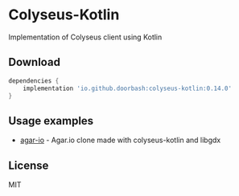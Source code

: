 # Colyseus-Kotlin

Implementation of Colyseus client using Kotlin

## Download

```groovy
dependencies {
    implementation 'io.github.doorbash:colyseus-kotlin:0.14.0'
}
```

## Usage examples
- [agar-io](https://github.com/doorbash/agar-io) - Agar.io clone made with colyseus-kotlin and libgdx

## License

MIT
